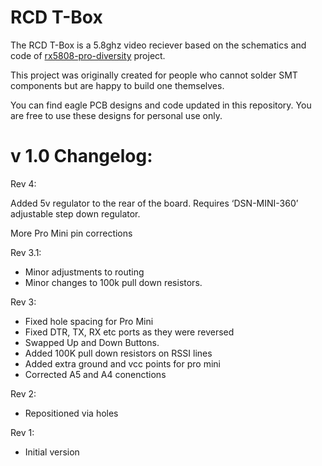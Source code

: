 # RCD T-Box
The RCD T-Box is a 5.8ghz video reciever based on the schematics and code of [rx5808-pro-diversity](https://github.com/sheaivey/rx5808-pro-diversity) project.

This project was originally created for people who cannot solder SMT components but are happy to build one themselves.

You can find eagle PCB designs and code updated in this repository. You are free to use these designs for personal use only. 

# v 1.0 Changelog:

Rev 4:

Added 5v regulator to the rear of the board. Requires ‘DSN-MINI-360’ adjustable step down regulator.

More Pro Mini pin corrections

Rev 3.1:

- Minor adjustments to routing
- Minor changes to 100k pull down resistors.

Rev 3:

- Fixed hole spacing for Pro Mini
- Fixed DTR, TX, RX etc ports as they were reversed
- Swapped Up and Down Buttons.
- Added 100K pull down resistors on RSSI lines
- Added extra ground and vcc points for pro mini
- Corrected A5 and A4 conenctions

Rev 2:

- Repositioned via holes

Rev 1:

- Initial version